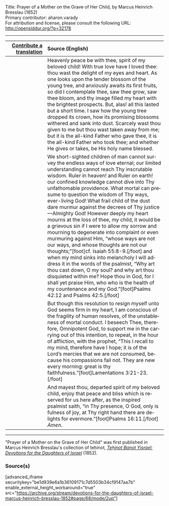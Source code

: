 <html>
<head></head>
<body>
Title: Prayer of a Mother on the Grave of Her Child, by Marcus Heinrich Bresslau (1852)<br />
Primary contributor: aharon.varady<br />
For attribution and license, please consult the following URL: <a href="http://opensiddur.org/?p=32178">http://opensiddur.org/?p=32178</a>
<p />
<hr />

<table style="margin-left: auto;margin-right: auto;" class="draggable">
<thead><tr><th id="x" style="text-align: right;"><a href="/contributing/upload/">Contribute a translation</a></th><th style="text-align: left;">Source (English)</th></tr></thead>
<tbody>
<tr><td style="vertical-align:top;" width="25%">
<div class="liturgy" lang="he">

</span></div></td>
 
<td style="vertical-align:top;">
<div class="english" lang="en">
Heavenly peace be with thee, spirit of my beloved child! With true love have I loved thee: thou wast the delight of my eyes and heart. As one looks upon the tender blossom of the young tree, and anxiously awaits its first fruits, so did I contemplate thee, saw thee grow, saw thee bloom, and thy image filled my heart with the brightest prospects. But, alas! all this lasted but a short time. I saw how the young tree dropped its crown, how its promising blossoms withered and sank into dust. Scarcely wast thou given to me but thou wast taken away from me; but it is the all-kind Father who gave thee, it is the all-kind Father who took thee; and whether He gives or takes, be His holy name blessed. 
</div></td></tr>


<tr><td style="vertical-align:top;">
<div class="liturgy" lang="he">

</span></div></td>
 
<td style="vertical-align:top;">
<div class="english" lang="en">
We short-sighted children of man cannot survey the endless ways of love eternal; our limited understanding cannot reach Thy inscrutable wisdom. Ruler in heaven! and Ruler on earth! our confined knowledge cannot dive into Thy unfathomable providence. What mortal can presume to question the wisdom of Thy ways, ever-living God! What frail child of the dust dare murmur against the decrees of Thy justice—Almighty God! However deeply my heart mourns at the loss of thee, my child, it would be a grievous sin if I were to allow my sorrow and mourning to degenerate into complaint or even murmuring against Him, “whose ways are not our ways, and whose thoughts are not our thoughts;”[foot]cf. Isaiah 55:8-9.[/foot] and when my mind sinks into melancholy I will address it in the words of the psalmist, “Why art thou cast down, O my soul? and why art thou disquieted within me? Hope thou in God, for I shall yet praise Him, who who is the health of my countenance and my God.”[foot]Psalms 42:12 and Psalms 42:5.[/foot] 
</div></td></tr>


<tr><td style="vertical-align:top;">
<div class="liturgy" lang="he">

</span></div></td>
 
<td style="vertical-align:top;">
<div class="english" lang="en">
But though this resolution to resign myself unto God seems firm in my heart, I am conscious of the fragility of human resolves, of the unstableness of mortal conduct. I beseech Thee, therefore, Omnipotent God, to support me in the carrying out of this intention, to repeat, in the hour of affliction, with the prophet, “This I recall to my mind, therefore have I hope; it is of the Lord’s mercies that we are not consumed, because his compassions fail not. They are new every morning: great is thy faithfulness.”[foot]Lamentations 3:21-23.[/foot] 
</div></td></tr>


<tr><td style="vertical-align:top;">
<div class="liturgy" lang="he">

</span></div></td>
 
<td style="vertical-align:top;">
<div class="english" lang="en">
And mayest thou, departed spirit of my beloved child, enjoy that peace and bliss which is reserved for us here after, as the inspired psalmist saith, “in Thy presence, O God, only is fulness of joy, at Thy right hand there are delights for evermore.”[foot]Psalms 16:11.[/foot] <em>Amen</em>. 
</div></td></tr>
</tbody></table>

<hr />

"Prayer of a Mother on the Grave of Her Child" was first published in Marcus Heinrich Bresslau's collection of teḥinot, <em><a href="https://opensiddur.org/compilations/sifrei-tehinot/devotions-for-the-daughters-of-israel-by-marcus-heinrich-bresslau-1852/">Teḥinot Banot Yisrael: Devotions for the Daughters of Israel</a></em> (1852).

<h3>Source(s)</h3>

[advanced_iframe securitykey="be1d939e6a1b36109171c7d5503b34cf9147aa7b" enable_external_height_workaround="true" src="https://archive.org/stream/devotions-for-the-daughters-of-israel-marcus-heinrich-bresslau-1852#page/68/mode/2up"]

&nbsp;
</body>
</html>